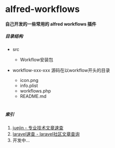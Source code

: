 #   alfred-workflows

####    自己开发的一些常用的 alfred workflows 插件

#####   目录结构
*   src
    *   Workflow安装包
    
*   workflow-xxx-xxx 源码在以workflow开头的目录
    *   icon.png
    *   info.plist
    *   workflows.php
    *   README.md

#
 #####  索引
 
1.  [juejin - 专业技术文章速查](https://github.com/githubpan/alfred-workflows/tree/master/workflow-juejin)
1.  [laravel速查 - laravel社区文章查询](https://github.com/githubpan/alfred-workflows/tree/master/workflow-laravel-manual)
1.  开发中...
